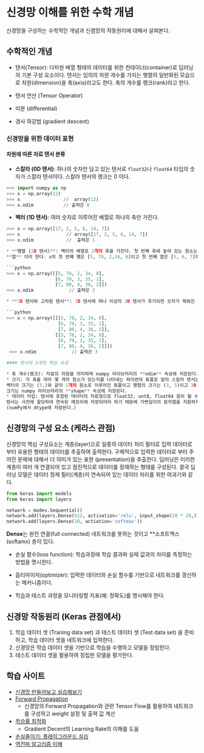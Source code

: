 # 신경망 이해를 위한 수학 개념 

신경망을 구성하는 수학적인 개념과 신겸망의 작동원리에 대해서 살펴본다. 

## 수학적인 개념 

* 텐서(Tensor): 다차원 배열 형태의 데이터를 위한 컨테이너(container)로 딥러닝의 기본 구성 요소이다. 
텐서는 임의의 차원 개수를 가지는 행렬의 일반화된 모습으로 차원(dimension)을 축(axis)라고도 한다. 축의 개수를 랭크(rank)라고 한다. 

* 텐서 연산 (Tensor Operator)
* 미분 (differential)
* 경사 하강법 (gradient descent)


### 신경망을 위한 데이터 표현 

#### 차원에 따른 자료 텐서 분류

* **스칼라 (0D 텐서)**: 하나의 숫자만 담고 있는 텐서로 ```float32```나 ```float64``` 타입의 숫자가 스칼라 텐서이다. 
스칼라 텐서의 랭크는 0 이다. 

```python
>>> import numpy as np
>>> x = np.array(12)
>>> x                //  array(12)
>>> x.ndim           // 출력은 0
```

* **벡터 (1D 텐서)**: 여러 숫자로 이루어진 배열로 하나의 축만 가진다. 

```python
>>> x = np.array([17, 2, 5, 6, 14, 7])
>>> x                 // array([17, 2, 5, 6, 14, 7])
>>> x.ndim            //  출력은 1

* **행렬 (2D 텐서)**: 벡터의 배열로 2개의 축을 가진다. 첫 번째 축에 놓여 있는 원소는 **행**, 두 번째 축에 있는 원소를
**열** 이라 한다. x의 첫 번쨰 행은 [5, 78, 2,34, 8]이고 첫 번째 열은 [5, 6, 7]이다. 

```python
>>> x = np.array([[5, 78, 2, 34, 0],
                  [6, 79, 3, 35, 1],
                  [7, 80, 4, 36, 2]])
>>> x.ndim             // 출력은 2

* **3D 텐서와 고차원 텐서**: 2D 텐서에 하나 이상의 2D 텐서가 추가되먼 숫자가 채워진 직육면체 형태인 3D 텐서가 된다.

```python
>>> x = np.array([[[5, 78, 2, 34, 0],
                   [6, 79, 3, 35, 1],
                   [7, 80, 4, 36, 2]],
                  [[5, 78, 2, 34, 0],
                   [6, 79, 3, 35, 1],
                   [7, 80, 4, 36, 2]]])
 >>> x.ndim             // 출력은 3

#### 텐서의 3개의 핵심 속성 

* 축 개수(랭크): 자료의 차원을 의미하며 numpy 라이브러리의 **ndim** 속성에 저장된다.
* 크기: 각 축을 따라 몇 개의 원소가 있는지를 나타내는 파이썬의 튜플로 앞의 스칼라 텐서는 ()와 같이 크기가 없다. 
벡터의 크기는 (5,)와 같이 1개의 원소로 이루어진 튜플이고 행렬의 크기는 (3, 5)이고 3D 텐서의 크기는 (2, 3, 5) 이다.
크기는 numpy 라이브러리의 **shape** 속성에 저장된다.
* 데이터 타입: 텐서에 포함된 데이터의 자료형으로 float32, unt8, float64 등이 될 수 있다. 
텐서는 사전에 할당하여 연속된 메모리에 저장되어야 하기 때문에 가변길이의 문자열을 지원하지 않는다. 
(numPy에서 dtype에 저장된다.)

```








## 신경망의 구성 요소 (케라스 관점)

신경망의 핵심 구성요소는 계층(layer)으로 일종의 데이터 처리 필터로 입력 데이터로 부터 유용한 형태의 데이터를 추출하여 출력한다. 
구체적으로 입력한 데이터로 부터 주어진 문제에 대해서 더 의미가 있는 표현 (presentation)을 추출한다. 
딥러닝은 이러한 계층이 여러 개 연결되어 있고 점진적으로 데이터를 정재하는 형태를 구성된다. 
결국 딥러닝 모델은 데이터 정제 필터(계층)이 연속되어 있는 데이터 처리를 위한 여과기와 같다.

```python
from keras import models 
from keras import layers 

network = modes.Sequential()
network.add(layers.Dense(512, activation='relu', input_shape(28 * 28,))
network.add(layers.Dense(10, actiation='softmax'))
```
**Dense**는 완전 연결(full connected) 네트워크를 뜻하는 것이고 **소프트맥스(softamx) 층이 있다. 

* 손실 함수(loss function): 학습과정에 학습 결과와 실제 값과의 차이를 측정하는 방법을 명시한다. 

* 옵티마이저(optimizer): 입력한 데이터와 손실 함수를 기반으로 네트워크를 갱신하는 메커니즘이다.

* 학습과 테스트 과정을 모니터링할 지표(예: 정확도)를 명시해야 한다.  


## 신경망 작동원리 (Keras 관점에서)

1. 학습 데이터 셋 (Traning data set) 과 테스트 데이터 셋 (Test data set) 을 준비하고, 학습 데이터 셋을 네트워크에 입력한다.
2. 신경망은 학습 데이터 셋을 기반으로 학습을 수행하고 모델을 정립힌다. 
3. 테스트 데이터 셋을 활용하여 정립한 모델을 평가한다. 


## 학습 사이트

* [신경망 만들어보고 실습해보기](https://developers.google.com/machine-learning/crash-course/introduction-to-neural-networks/playground-exercises)
* [Forward Propagation](https://colab.research.google.com/drive/1f9_CgOaV0jlJeRnzgim6NNCox4LYY3ue?authuser=2#scrollTo=iuYFBtvQmFeU)
  - 신경망의 Forward Propagation와 관련 Tensor Flow를 활용하여 네트워크를 구성하고 weight 설정 및 출력 값 계산
* [학습률 최적화](https://developers.google.com/machine-learning/crash-course/fitter/graph)
  - Gradient Decent의 Learning Rate의 이해를 도움
* [손실줄이기: 플레이그라운드 실습](https://developers.google.com/machine-learning/crash-course/reducing-loss/playground-exercise)
* [역전파 알고리즘 이해](https://developers-dot-devsite-v2-prod.appspot.com/machine-learning/crash-course/backprop-scroll)

 




